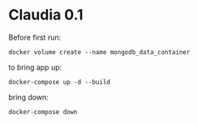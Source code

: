 # Claudia 0.1

Before first run:

`docker volume create --name mongodb_data_container`

to bring app up:

`
docker-compose up -d --build
`

bring down:

`
docker-compose down
`
